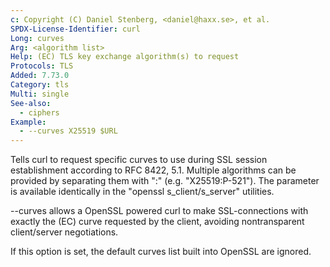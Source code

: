 ```yaml
---
c: Copyright (C) Daniel Stenberg, <daniel@haxx.se>, et al.
SPDX-License-Identifier: curl
Long: curves
Arg: <algorithm list>
Help: (EC) TLS key exchange algorithm(s) to request
Protocols: TLS
Added: 7.73.0
Category: tls
Multi: single
See-also:
  - ciphers
Example:
  - --curves X25519 $URL
---
```


Tells curl to request specific curves to use during SSL session establishment
according to RFC 8422, 5.1.  Multiple algorithms can be provided by separating
them with ":" (e.g.  "X25519:P-521").  The parameter is available identically
in the "openssl s_client/s_server" utilities.

--curves allows a OpenSSL powered curl to make SSL-connections with exactly
the (EC) curve requested by the client, avoiding nontransparent client/server
negotiations.

If this option is set, the default curves list built into OpenSSL are ignored.
